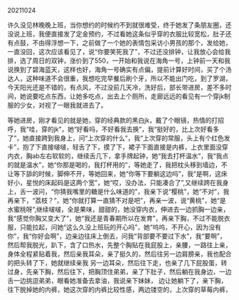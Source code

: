 20211024

许久没见林晚晚上班，当你想约的时候约不到就很难受，终于她发了条朋友圈，还没说上班，我便直接发了定金预约，不过看她这条似乎穿的衣服比较宽松，肚子还有点鼓，不由得浮想一下，之前做了一个她的表情包采访小男孩的那个，发给她，一直没回，这次应该看见了，说“你要笑死我了”，不过还没排钟，让我放心会给我排，选了周日的双钟，涨价到了550，一开始和我说在海角一号，上钟前一天和我说换到了碧海蓝天，这样也好，海角一号确实有点偏，提前计算好时间，买了个汤达人，这种味道不会很重，我想吃完早餐后刷个牙，所以不能出门吃，到了罗湖，今天阳光还是不错的，有点风，不过没前几天冷，洗好后，部长带进房，差不多时间，她说要吃点东西，让她多吃点，出去上个厕所，走廊远远的看见有一个穿jk制服的少女，对视了一眼我就进去了。

等她进房，刚才看见的就是她，穿的经典款的黑白jk，戴了个眼镜，热情的打招呼，我“哇，穿的jk”，她“好看吗，不好看我去换”，我“挺好的，比上次好看多了”，她直接跨到我身上，问“上次穿的什么”，我“上次穿的常服，头上有个红色发卡”，抱了下直接啵啵，轻舌了下，摸了下，裙子下面直接是内裤，上衣里面没穿内衣，胸ab左右软软的，继续舌几下，拿手牌起钟，她“我去打杯温水”，我“我点的就是温水”，她“你那是喝的，我打杯用的”，等她走了，我把枕头移到墙边，不让等下舔的时候，脚伸不开，等她回来，她“你等下要躺这边吗”，我“是啊，这床好小，星悦的床起码是这两个宽”，她“哎，没办法，只能凑合了”,又继续跨在我身上，舌一波问，“你猜我嘴里的糖是什么味道的”，我亲下说“樱桃”，她“不对”，我再亲下，“荔枝？”，她“你就打算一直猜不对是吧”，再亲一波，说“黄桃”，她“是水蜜桃呀”,继续啵啵，全是果味，甜甜的，她没穿内衣，伸进去一边抓胸一边亲，我“感觉你胸又变大了”，她“我还是青春期所以在发育”，再亲下胸，不过不能脱衣服，只能拉起，问她“这么久没上班玩的开心吗”，她“呜呜，不开心，因为没有你”，我“你好会啊”，边亲边往床上倒去，问我“背部要不要过下水”，我“要啊”，然后帮我脱光，趴下，含了口热水，先整个胸贴在我屁股上，亲腰，一路往上亲，身体全程紧贴着我，然后亲我耳朵，亲了挺久的，然后往另一边肩膀亲，我也配合的把头转了下，她就继续亲我 另一边耳朵，然后往下走，也亲了几下屁股蛋，转过身，先亲下胸，然后往下，把胸顶住弟弟，亲了下肚子，然后躺在我身边，一边舌一边挑逗弟弟，眼看她准备去拿油，我说亲下妹妹， 边让她躺下了，亲下胸，往下脱掉她的内裤，她这次穿的内裤比较性感，两边镂空的，上次穿的草莓内裤，

